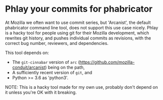 # Phlay your commits for phabricator

At Mozilla we often want to use commit series, but 'Arcanist', the default
phabricator command line tool, does not support this use case nicely. Phlay is
a hacky tool for people using git for their Mozilla development, which rewrites
git history, and pushes individual commits as revisions, with the correct bug
number, reviewers, and dependencies.

This tool depends on:

  - The `git-cinnabar` version of `arc` (https://github.com/mozilla-conduit/arcanist) being on the path,
  - A sufficiently recent version of `git`, and
  - Python >= 3.6 as 'python3'.

NOTE: This is a hacky tool made for my own use, probably don't depend on it
unless you're OK with it breaking.

